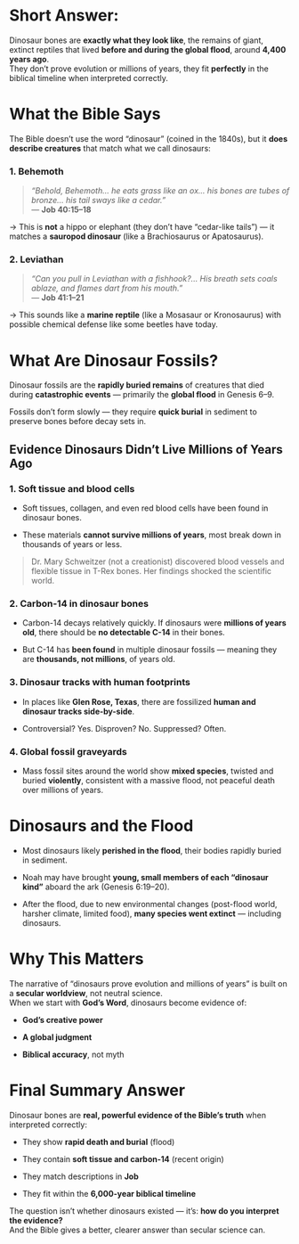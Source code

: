 # Short Answer:

Dinosaur bones are **exactly what they look like**, the remains of giant, extinct reptiles that lived **before and during the global flood**, around **4,400 years ago**.  
They don’t prove evolution or millions of years, they fit **perfectly** in the biblical timeline when interpreted correctly.

# What the Bible Says

The Bible doesn’t use the word “dinosaur” (coined in the 1840s), but it **does describe creatures** that match what we call dinosaurs:

### 1. **Behemoth**

> _“Behold, Behemoth… he eats grass like an ox… his bones are tubes of bronze… his tail sways like a cedar.”_  
> — **Job 40:15–18**

→ This is **not** a hippo or elephant (they don’t have “cedar-like tails”) — it matches a **sauropod dinosaur** (like a Brachiosaurus or Apatosaurus).

### 2. **Leviathan**

> _“Can you pull in Leviathan with a fishhook?... His breath sets coals ablaze, and flames dart from his mouth.”_  
> — **Job 41:1–21**

→ This sounds like a **marine reptile** (like a Mosasaur or Kronosaurus) with possible chemical defense like some beetles have today.

# What Are Dinosaur Fossils?

Dinosaur fossils are the **rapidly buried remains** of creatures that died during **catastrophic events** — primarily the **global flood** in Genesis 6–9.

Fossils don’t form slowly — they require **quick burial** in sediment to preserve bones before decay sets in.

## Evidence Dinosaurs Didn’t Live Millions of Years Ago

### 1. **Soft tissue and blood cells**

- Soft tissues, collagen, and even red blood cells have been found in dinosaur bones.
    
- These materials **cannot survive millions of years**, most break down in thousands of years or less.

> Dr. Mary Schweitzer (not a creationist) discovered blood vessels and flexible tissue in T-Rex bones. Her findings shocked the scientific world.

### 2. **Carbon-14 in dinosaur bones**

- Carbon-14 decays relatively quickly. If dinosaurs were **millions of years old**, there should be **no detectable C-14** in their bones.
    
- But C-14 has **been found** in multiple dinosaur fossils — meaning they are **thousands, not millions**, of years old.

### 3. **Dinosaur tracks with human footprints**

- In places like **Glen Rose, Texas**, there are fossilized **human and dinosaur tracks side-by-side**.
    
- Controversial? Yes. Disproven? No. Suppressed? Often.

### 4. **Global fossil graveyards**

- Mass fossil sites around the world show **mixed species**, twisted and buried **violently**, consistent with a massive flood, not peaceful death over millions of years.

# Dinosaurs and the Flood

- Most dinosaurs likely **perished in the flood**, their bodies rapidly buried in sediment.
    
- Noah may have brought **young, small members of each “dinosaur kind”** aboard the ark (Genesis 6:19–20).
    
- After the flood, due to new environmental changes (post-flood world, harsher climate, limited food), **many species went extinct** — including dinosaurs.

# Why This Matters

The narrative of “dinosaurs prove evolution and millions of years” is built on a **secular worldview**, not neutral science.  
When we start with **God’s Word**, dinosaurs become evidence of:

- **God’s creative power**
    
- **A global judgment**
    
- **Biblical accuracy**, not myth

# Final Summary Answer

Dinosaur bones are **real, powerful evidence of the Bible’s truth** when interpreted correctly:

- They show **rapid death and burial** (flood)
    
- They contain **soft tissue and carbon-14** (recent origin)
    
- They match descriptions in **Job**
    
- They fit within the **6,000-year biblical timeline**
    

The question isn’t whether dinosaurs existed — it’s: **how do you interpret the evidence?**  
And the Bible gives a better, clearer answer than secular science can.